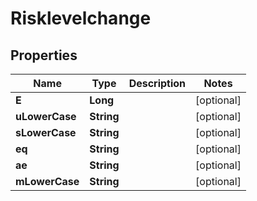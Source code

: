 

# Risklevelchange


## Properties

| Name | Type | Description | Notes |
|------------ | ------------- | ------------- | -------------|
|**E** | **Long** |  |  [optional] |
|**uLowerCase** | **String** |  |  [optional] |
|**sLowerCase** | **String** |  |  [optional] |
|**eq** | **String** |  |  [optional] |
|**ae** | **String** |  |  [optional] |
|**mLowerCase** | **String** |  |  [optional] |



